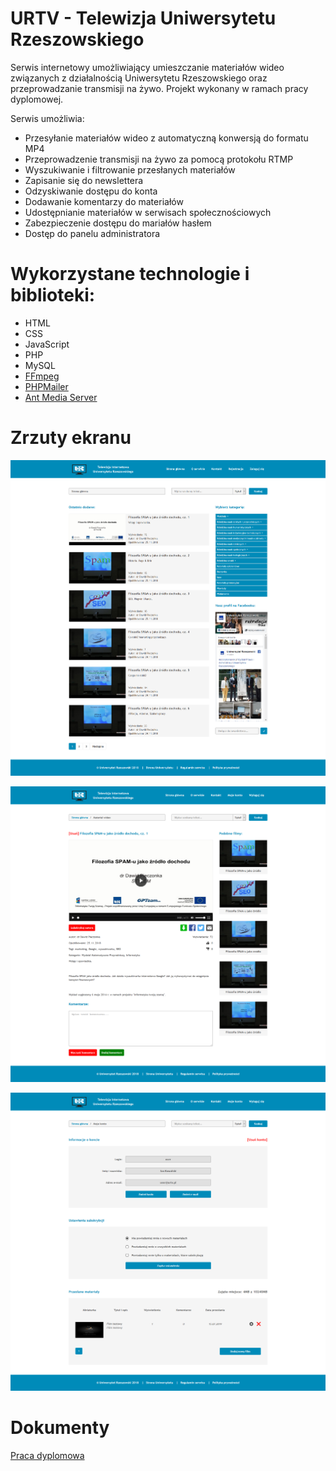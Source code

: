 



# URTV - Telewizja Uniwersytetu Rzeszowskiego

Serwis internetowy umożliwiający umieszczanie materiałów wideo związanych z działalnością Uniwersytetu Rzeszowskiego oraz przeprowadzanie transmisji na żywo. Projekt wykonany w ramach pracy dyplomowej.

Serwis umożliwia:

- Przesyłanie materiałów wideo z automatyczną konwersją do formatu MP4
- Przeprowadzenie transmisji na żywo za pomocą protokołu RTMP
- Wyszukiwanie i filtrowanie przesłanych materiałów
- Zapisanie się do newslettera
- Odzyskiwanie dostępu do konta
- Dodawanie komentarzy do materiałów
- Udostępnianie materiałów w serwisach społecznościowych
- Zabezpieczenie dostępu do mariałów hasłem
- Dostęp do panelu administratora

# Wykorzystane technologie i biblioteki:

- HTML
- CSS
- JavaScript
- PHP
- MySQL
- [FFmpeg](https://github.com/olaferlandsen/ffmpeg-php-class)
- [PHPMailer](https://github.com/PHPMailer/PHPMailer)
- [Ant Media Server](https://github.com/ant-media/Ant-Media-Server)

# Zrzuty ekranu

![Alt text](/screenshots/1.PNG?raw=true "Optional Title")

![Alt text](/screenshots/3.PNG?raw=true "Optional Title")

![Alt text](/screenshots/5.PNG?raw=true "Optional Title")

# Dokumenty

[Praca dyplomowa](/Praca_dyplomowa.pdf)
